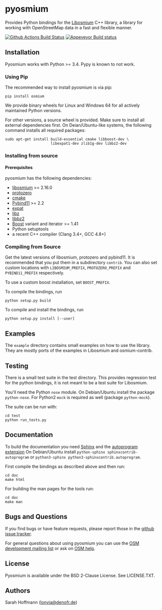 # pyosmium

Provides Python bindings for the [Libosmium](https://github.com/osmcode/libosmium) C++
library, a library for working with OpenStreetMap data in a fast and flexible
manner.

[![Github Actions Build Status](https://github.com/osmcode/pyosmium/workflows/CI/badge.svg)](https://github.com/osmcode/pyosmium/actions?query=workflow%3ACI)
[![Appeveyor Build status](https://ci.appveyor.com/api/projects/status/ch3gwxucycytako4/branch/master?svg=true)](https://ci.appveyor.com/project/lonvia/pyosmium/branch/master)

## Installation

Pyosmium works with Python >= 3.4. Pypy is known to not work.

### Using Pip

The recommended way to install pyosmium is via pip:

    pip install osmium

We provide binary wheels for Linux and Windows 64 for all actively
maintained Python versions.

For other versions, a source wheel is provided. Make sure to install all
external dependencies first. On Deian/Ubuntu-like systems, the following
command installs all required packages:

    sudo apt-get install build-essential cmake libboost-dev \
                         libexpat1-dev zlib1g-dev libbz2-dev


### Installing from source

#### Prerequisites

pyosmium has the following dependencies:

 * [libosmium](https://github.com/osmcode/libosmium) >= 2.16.0
 * [protozero](https://github.com/mapbox/protozero)
 * [cmake](https://cmake.org/)
 * [Pybind11](https://github.com/pybind/pybind11) >= 2.2
 * [expat](https://libexpat.github.io/)
 * [libz](https://www.zlib.net/)
 * [libbz2](https://www.sourceware.org/bzip2/)
 * [Boost](https://www.boost.org/) variant and iterator >= 1.41
 * Python setuptools
 * a recent C++ compiler (Clang 3.4+, GCC 4.8+)

### Compiling from Source

Get the latest versions of libosmium, protozero and pybind11. It is
recommended that you put them in a subdirectory `contrib`. You can also
set custom locations with `LIBOSMIUM_PREFIX`, `PROTOZERO_PREFIX` and
`PYBIND11_PREFIX` respectively.

To use a custom boost installation, set `BOOST_PREFIX`.

To compile the bindings, run

    python setup.py build

To compile and install the bindings, run

    python setup.py install [--user]


## Examples

The `example` directory contains small examples on how to use the library.
They are mostly ports of the examples in Libosmium and osmium-contrib.


## Testing

There is a small test suite in the test directory. This provides regression
test for the python bindings, it is not meant to be a test suite for Libosmium.

You'll need the Python `nose` module. On Debian/Ubuntu install the package
`python-nose`. For Python2 `mock` is required as well (package `python-mock`).

The suite can be run with:

    cd test
    python run_tests.py


## Documentation

To build the documentation you need [Sphinx](http://sphinx-doc.org/)
and the [autoprogram extension](https://pythonhosted.org/sphinxcontrib-autoprogram/)
On Debian/Ubuntu install `python-sphinx sphinxcontrib-autoprogram`
or `python3-sphinx python3-sphinxcontrib.autoprogram`.

First compile the bindings as described above and then run:

    cd doc
    make html

For building the man pages for the tools run:

    cd doc
    make man

## Bugs and Questions

If you find bugs or have feature requests, please report those in the
[github issue tracker](https://github.com/osmcode/pyosmium/issues/).

For general questions about using pyosmium you can use the
[OSM development mailing list](https://lists.openstreetmap.org/listinfo/dev)
or ask on [OSM help](https://help.openstreetmap.org/).

## License

Pyosmium is available under the BSD 2-Clause License. See LICENSE.TXT.

## Authors

Sarah Hoffmann (lonvia@denofr.de)

